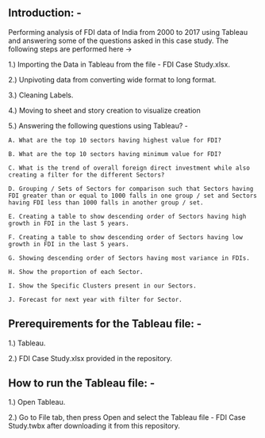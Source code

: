 ## Introduction: -

Performing analysis of FDI data of India from 2000 to 2017 using Tableau and answering some of the questions asked in this case study. The following steps are performed here ->

1.) Importing the Data in Tableau from the file - FDI Case Study.xlsx.

2.) Unpivoting data from converting wide format to long format.

3.) Cleaning Labels.

4.) Moving to sheet and story creation to visualize creation

5.) Answering the following questions using Tableau? - 

    A. What are the top 10 sectors having highest value for FDI?
    
    B. What are the top 10 sectors having minimum value for FDI?
    
    C. What is the trend of overall foreign direct investment while also creating a filter for the different Sectors?
    
    D. Grouping / Sets of Sectors for comparison such that Sectors having FDI greater than or equal to 1000 falls in one group / set and Sectors having FDI less than 1000 falls in another group / set.
    
    E. Creating a table to show descending order of Sectors having high growth in FDI in the last 5 years.
    
    F. Creating a table to show descending order of Sectors having low growth in FDI in the last 5 years.
    
    G. Showing descending order of Sectors having most variance in FDIs.
    
    H. Show the proportion of each Sector.
    
    I. Show the Specific Clusters present in our Sectors.
    
    J. Forecast for next year with filter for Sector.


## Prerequirements for the Tableau file: -

1.) Tableau.

2.) FDI Case Study.xlsx provided in the repository.


## How to run the Tableau file: -

1.) Open Tableau.

2.) Go to File tab, then press Open and select the Tableau file - FDI Case Study.twbx after downloading it from this repository.
